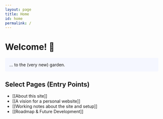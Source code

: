 ```yaml
---
layout: page
title: Home
id: home
permalink: /
---
```


# Welcome! 🌱

<p style="padding: 1em 1em; background: #f5f7ff; border-radius: 4px;">
 ... to the (very new) garden.
</p>

## Select Pages (Entry Points)
- [[About this site]]
- [[A vision for a personal website]]
- [[Working notes about the site and setup]]
- [[Roadmap & Future Development]]

<style>
  .wrapper {
    max-width: 46em;
  }
</style>
